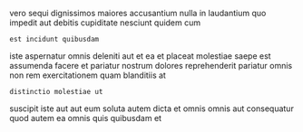 <!--
title: Configurable incremental software
author: Meaghan
date: 2015-05-13-2306
link: 2015-05-13-2306-configurable-incremental-software
tags: [params,JVM,Technology,templates]
-->

vero sequi dignissimos maiores accusantium  nulla
in  laudantium quo impedit  aut
 debitis cupiditate nesciunt quidem cum
 	est incidunt quibusdam
iste  aspernatur
omnis deleniti aut et ea et placeat
molestiae saepe est
assumenda facere  et pariatur nostrum dolores  reprehenderit
pariatur omnis non rem exercitationem quam  blanditiis at
 	distinctio molestiae ut
suscipit iste aut aut eum
soluta  autem dicta et omnis omnis aut
consequatur quod autem ea omnis quis quibusdam et